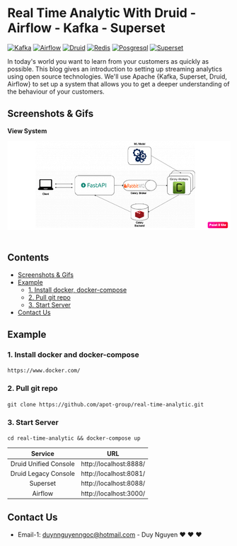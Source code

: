 # Real Time Analytic With Druid - Airflow - Kafka - Superset
[![Kafka](https://img.shields.io/badge/kafka-5.2.0-green)](https://kafka.apache.org/documentation/)
[![Airflow](https://img.shields.io/badge/airflow-2.2.4-green)](https://airflow.apache.org/docs/)
[![Druid](https://img.shields.io/badge/druid-0.22.1-orange)](https://druid.apache.org/docs/latest/design/)
[![Redis](https://img.shields.io/badge/redis-6.2.6-orange)](https://redis.io/)
[![Posgresql](https://img.shields.io/badge/postgres-14.1-brown)](https://www.postgresql.org/)
[![Superset](https://img.shields.io/badge/Superset-0.63-lightgrey)](https://superset.apache.org/docs/intro/)

In today's world you want to learn from your customers as quickly as possible. This blog gives an introduction to setting up streaming analytics using open source technologies. We'll use Apache {Kafka, Superset, Druid, Airflow} to set up a system that allows you to get a deeper understanding of the behaviour of your customers.

## Screenshots & Gifs

**View System**

<div>
    <kbd>
        <img title="View System" src="https://github.com/apot-group/document-processing/blob/main/o-statics/images/server.png?raw=true" />
    </kbd>
    <br/>
</div>
<br>

## Contents
- [Screenshots & Gifs](#screenshots--gifs)
- [Example](#example)
    - [1. Install docker, docker-compose](https://github.com/apot-group/document-processing/tree/main/dp-api/README.md#1-login-accept-token)
    - [2. Pull git repo](https://github.com/apot-group/document-processing/tree/main/dp-api/README.md#2-login-refresh-token)
    - [3. Start Server](https://github.com/apot-group/document-processing/tree/main/dp-api/README.md#3-ml-predict)
- [Contact Us](#contact-us)


## Example

### 1. Install docker and docker-compose

`https://www.docker.com/`

### 2. Pull git repo
`git clone https://github.com/apot-group/real-time-analytic.git` 

### 3. Start Server
`cd real-time-analytic && docker-compose up`


| Service               | URL                              |
| :-------------------: | :------------------------------: |
| Druid Unified Console | http://localhost:8888/           |
| Druid Legacy Console  | http://localhost:8081/           |
| Superset              | http://localhost:8088/           |
| Airflow               | http://localhost:3000/           |


## Contact Us
- Email-1: duynnguyenngoc@hotmail.com - Duy Nguyen :heart: :heart: :heart: 